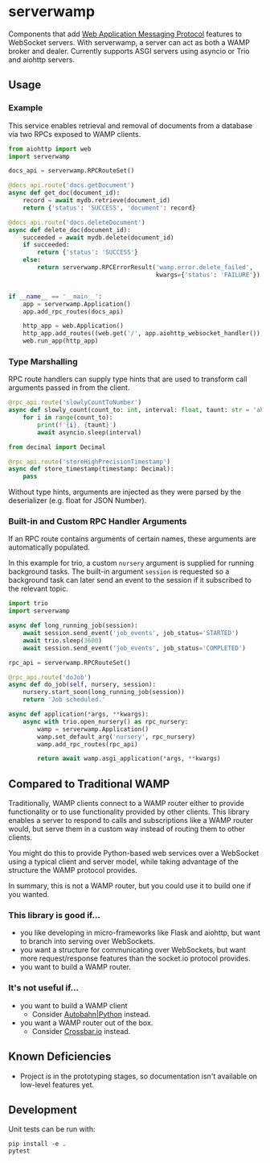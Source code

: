# serverwamp
Components that add
[Web Application Messaging Protocol](https://wamp-proto.org/) features to
WebSocket servers. With serverwamp, a server can act as both a WAMP broker and
dealer. Currently supports ASGI servers using asyncio or Trio and aiohttp
servers.

## Usage
### Example
This service enables retrieval and removal of documents from a database via
two RPCs exposed to WAMP clients.
 
```python
from aiohttp import web
import serverwamp

docs_api = serverwamp.RPCRouteSet()

@docs_api.route('docs.getDocument')
async def get_doc(document_id):
    record = await mydb.retrieve(document_id)
    return {'status': 'SUCCESS', 'document': record}

@docs_api.route('docs.deleteDocument')
async def delete_doc(document_id):
    succeeded = await mydb.delete(document_id)
    if succeeded:
        return {'status': 'SUCCESS'}
    else:
        return serverwamp.RPCErrorResult('wamp.error.delete_failed',
                                         kwargs={'status': 'FAILURE'})


if __name__ == '__main__':
    app = serverwamp.Application()
    app.add_rpc_routes(docs_api)

    http_app = web.Application()
    http_app.add_routes((web.get('/', app.aiohttp_websocket_handler()),))
    web.run_app(http_app)
```
### Type Marshalling
RPC route handlers can supply type hints that are used to transform call
arguments passed in from the client.
```python
@rpc_api.route('slowlyCountToNumber')
async def slowly_count(count_to: int, interval: float, taunt: str = 'ah ah ah!'):
    for i in range(count_to):
        print(f'{i}, {taunt}')
        await asyncio.sleep(interval)
```
```python
from decimal import Decimal

@rpc_api.route('storeHighPrecisionTimestamp')
async def store_timestamp(timestamp: Decimal):
    pass
```
Without type hints, arguments are injected as they were parsed by the
deserializer (e.g. float for JSON Number).

### Built-in and Custom RPC Handler Arguments
If an RPC route contains arguments of certain names, these arguments are
automatically populated.

In this example for trio, a custom `nursery` argument is supplied for running
background tasks. The built-in argument `session` is requested so a background
task can later send an event to the session if it subscribed to the relevant
topic.

```python
import trio
import serverwamp

async def long_running_job(session):
    await session.send_event('job_events', job_status='STARTED')
    await trio.sleep(3600)
    await session.send_event('job_events', job_status='COMPLETED')

rpc_api = serverwamp.RPCRouteSet()

@rpc_api.route('doJob')
async def do_job(self, nursery, session):
    nursery.start_soon(long_running_job(session))
    return 'Job scheduled.'

async def application(*args, **kwargs):
    async with trio.open_nursery() as rpc_nursery:
        wamp = serverwamp.Application()
        wamp.set_default_arg('nursery', rpc_nursery)
        wamp.add_rpc_routes(rpc_api)

        return await wamp.asgi_application(*args, **kwargs)
```

## Compared to Traditional WAMP
Traditionally, WAMP clients connect to a WAMP router either to provide
functionality or to use functionality provided by other clients. This library
enables a server to respond to calls and subscriptions like a WAMP router
would, but serve them in a custom way instead of routing them to other clients.

You might do this to provide Python-based web services over a WebSocket using a
typical client and server model, while taking advantage of the structure the
WAMP protocol provides.

In summary, this is not a WAMP router, but you could use it to build one if you
wanted.

### This library is good if… 
* you like developing in micro-frameworks like Flask and
aiohttp, but want to branch into serving over WebSockets.
* you want a structure for communicating over WebSockets, but want more
request/response features than the socket.io protocol provides.
* you want to build a WAMP router.
### It's not useful if…
* you want to build a WAMP client
  * Consider [Autobahn|Python](https://autobahn.readthedocs.io/) instead.
* you want a WAMP router out of the box.
  * Consider [Crossbar.io](https://crossbar.io/) instead.

## Known Deficiencies
* Project is in the prototyping stages, so documentation isn't available on
low-level features yet.


## Development
Unit tests can be run with:

    pip install -e .
    pytest
